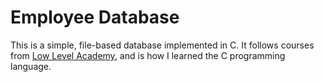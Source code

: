 # Employee Database
This is a simple, file-based database implemented in C. It follows courses from [Low Level Academy](https://lowlevel.academy), and is how I learned the C programming language.
